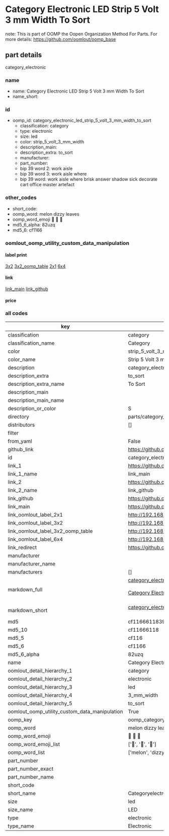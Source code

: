# Category Electronic LED Strip 5 Volt 3 mm Width To Sort  

note: This is part of OOMP the Oopen Organization Method For Parts. For more details: https://github.com/oomlout/oomp_base

##  part details
  



category_electronic



### name
* name: Category Electronic LED Strip 5 Volt 3 mm Width To Sort
* name_short: 
### id
* oomp_id: category_electronic_led_strip_5_volt_3_mm_width_to_sort
  * classification: category
  * type: electronic
  * size: led
  * color: strip_5_volt_3_mm_width
  * description_main: 
  * description_extra: to_sort
  * manufacturer: 
  * part_number: 
  * bip 39 word 2: work aisle
  * bip 39 word 3: work aisle where
  * bip 39 word: work aisle where brisk answer shadow sick decorate cart office master artefact

### other_codes
* short_code: 
* oomp_word: melon dizzy leaves
* oomp_word_emoji :melon: :dizzy: :leaves:
* md5_6_alpha: 82uzq
* md5_6: cf1166






### oomlout_oomp_utility_custom_data_manipulation
#### label print
[3x2](http://192.168.1.245:1112/?label=oomp%2082uzq)
[3x2_oomp_table](http://192.168.1.108:1112/?label=oomp%2082uzq)
[2x1](http://192.168.1.242:1112/?label=oomp%2082uzq)
[6x4](http://192.168.1.55:1112/?label=oomp%2082uzq)    

#### link

[link_main](https://github.com/oomlout/oomlout_oomp_version_1_messy/tree/main/parts/category_electronic_led_strip_5_volt_3_mm_width_to_sort) [link_github](https://github.com/oomlout/oomlout_oomp_version_1_messy/tree/main/parts/category_electronic_led_strip_5_volt_3_mm_width_to_sort)                             

#### price







### all codes 
| key | value |  
| --- | --- |  
| classification | category |  
| classification_name | Category |  
| color | strip_5_volt_3_mm_width |  
| color_name | Strip 5 Volt 3 mm Width |  
| description | category_electronic |  
| description_extra | to_sort |  
| description_extra_name | To Sort |  
| description_main |  |  
| description_main_name |  |  
| description_or_color | S  |  
| directory | parts/category_electronic_led_strip_5_volt_3_mm_width_to_sort |  
| distributors | [] |  
| filter |  |  
| from_yaml | False |  
| github_link | https://github.com/oomlout/oomlout_oomp_part_src/tree/main/parts/category_electronic_led_strip_5_volt_3_mm_width_to_sort |  
| id | category_electronic_led_strip_5_volt_3_mm_width_to_sort |  
| link_1 | https://github.com/oomlout/oomlout_oomp_version_1_messy/tree/main/parts/category_electronic_led_strip_5_volt_3_mm_width_to_sort |  
| link_1_name | link_main |  
| link_2 | https://github.com/oomlout/oomlout_oomp_version_1_messy/tree/main/parts/category_electronic_led_strip_5_volt_3_mm_width_to_sort |  
| link_2_name | link_github |  
| link_github | https://github.com/oomlout/oomlout_oomp_version_1_messy/tree/main/parts/category_electronic_led_strip_5_volt_3_mm_width_to_sort |  
| link_main | https://github.com/oomlout/oomlout_oomp_version_1_messy/tree/main/parts/category_electronic_led_strip_5_volt_3_mm_width_to_sort |  
| link_oomlout_label_2x1 | http://192.168.1.242:1112/?label=oomp%2082uzq |  
| link_oomlout_label_3x2 | http://192.168.1.245:1112/?label=oomp%2082uzq |  
| link_oomlout_label_3x2_oomp_table | http://192.168.1.108:1112/?label=oomp%2082uzq |  
| link_oomlout_label_6x4 | http://192.168.1.55:1112/?label=oomp%2082uzq |  
| link_redirect | https://github.com/oomlout/oomlout_oomp_version_1_messy/tree/main/parts/category_electronic_led_strip_5_volt_3_mm_width_to_sort |  
| manufacturer |  |  
| manufacturer_name |  |  
| manufacturers | [] |  
| markdown_full | [category_electronic_led_strip_5_volt_3_mm_width_to_sort](none)<br>[](none)<br>[Category Electronic Led Strip 5 Volt 3 Mm Width To Sort](none)<br><br> |  
| markdown_short | [category_electronic_led_strip_5_volt_3_mm_width_to_sort](none)<br><br> |  
| md5 | cf116661183918fb1304d1c5f4816fec |  
| md5_10 | cf11666118 |  
| md5_5 | cf116 |  
| md5_6 | cf1166 |  
| md5_6_alpha | 82uzq |  
| name | Category Electronic LED Strip 5 Volt 3 mm Width To Sort |  
| oomlout_detail_hierarchy_1 | category |  
| oomlout_detail_hierarchy_2 | electronic |  
| oomlout_detail_hierarchy_3 | led |  
| oomlout_detail_hierarchy_4 | 3_mm_width |  
| oomlout_detail_hierarchy_5 | to_sort |  
| oomlout_oomp_utility_custom_data_manipulation | True |  
| oomp_key | oomp_category_electronic_led_strip_5_volt_3_mm_width_to_sort |  
| oomp_word | melon dizzy leaves |  
| oomp_word_emoji | :melon: :dizzy: :leaves: |  
| oomp_word_emoji_list | [':melon:', ':dizzy:', ':leaves:'] |  
| oomp_word_list | ['melon', 'dizzy', 'leaves'] |  
| part_number |  |  
| part_number_exact |  |  
| part_number_name |  |  
| short_code |  |  
| short_name | Categoryelectronic |  
| size | led |  
| size_name | LED |  
| type | electronic |  
| type_name | Electronic |  
